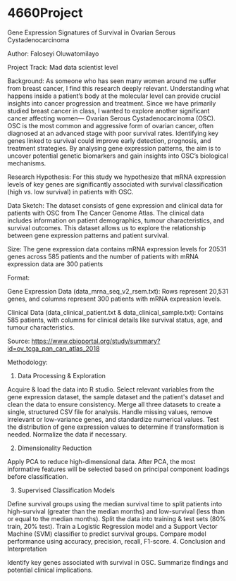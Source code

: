 # 4660Project

Gene Expression Signatures of Survival in Ovarian Serous Cystadenocarcinoma 

Author: Faloseyi Oluwatomilayo 

Project Track: Mad data scientist level 

 
Background: As someone who has seen many women around me suffer from breast cancer, I find this research deeply relevant. Understanding what happens inside a patient’s body at the molecular level can provide crucial insights into cancer progression and treatment. Since we have primarily studied breast cancer in class, I wanted to explore another significant cancer affecting women— Ovarian Serous Cystadenocarcinoma (OSC). OSC is the most common and aggressive form of ovarian cancer, often diagnosed at an advanced stage with poor survival rates. Identifying key genes linked to survival could improve early detection, prognosis, and treatment strategies. By analysing gene expression patterns, the aim is to uncover potential genetic biomarkers and gain insights into OSC’s biological mechanisms. 

Research Hypothesis: For this study we hypothesize that mRNA expression levels of key genes are significantly associated with survival classification (high vs. low survival) in patients with OSC. 

Data Sketch: The dataset consists of gene expression and clinical data for patients with OSC from The Cancer Genome Atlas. The clinical data includes information on patient demographics, tumour characteristics, and survival outcomes. This dataset allows us to explore the relationship between gene expression patterns and patient survival. 

Size: The gene expression data contains mRNA expression levels for 20531 genes across 585 patients and the number of patients with mRNA expression data are 300 patients 

Format:  

Gene Expression Data (data_mrna_seq_v2_rsem.txt): Rows represent 20,531 genes, and columns represent 300 patients with mRNA expression levels. 

Clinical Data (data_clinical_patient.txt & data_clinical_sample.txt): Contains 585 patients, with columns for clinical details like survival status, age, and tumour characteristics. 

Source: https://www.cbioportal.org/study/summary?id=ov_tcga_pan_can_atlas_2018 

Methodology:  

1. Data Processing & Exploration  

Acquire & load the data into R studio. 
Select relevant variables from the gene expression dataset, the sample dataset and the patient's dataset and clean the data to ensure consistency. 
Merge all three datasets to create a single, structured CSV file for analysis. 
Handle missing values, remove irrelevant or low-variance genes, and standardize numerical values. 
Test the distribution of gene expression values to determine if transformation is needed. 
Normalize the data if necessary. 
 
2. Dimensionality Reduction 

Apply PCA to reduce high-dimensional data. 
After PCA, the most informative features will be selected based on principal component loadings before classification. 
 

3. Supervised Classification Models  

Define survival groups using the median survival time to split patients into high-survival (greater than the median months) and low-survival (less than or equal to the median months). 
Split the data into training & test sets (80% train, 20% test). 
Train a Logistic Regression model and a Support Vector Machine (SVM) classifier to predict survival groups. 
Compare model performance using accuracy, precision, recall, F1-score. 
4. Conclusion and Interpretation 

Identify key genes associated with survival in OSC. 
Summarize findings and potential clinical implications. 
 
